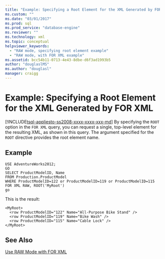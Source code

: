 ```yaml
---
title: "Example: Specifying a Root Element for the XML Generated by FOR XML | Microsoft Docs"
ms.custom: ""
ms.date: "03/01/2017"
ms.prod: sql
ms.prod_service: "database-engine"
ms.reviewer: ""
ms.technology: xml
ms.topic: conceptual
helpviewer_keywords: 
  - "RAW mode, specifying root element example"
  - "RAW mode, with FOR XML example"
ms.assetid: bcc54b11-0713-4e43-8dbe-d6f3ad1993b5
author: "douglaslMS"
ms.author: "douglasl"
manager: craigg
---
```

# Example: Specifying a Root Element for the XML Generated by FOR XML
[!INCLUDE[tsql-appliesto-ss2008-xxxx-xxxx-xxx-md](../../includes/tsql-appliesto-ss2008-xxxx-xxxx-xxx-md.md)]
  By specifying the `ROOT` option in the `FOR XML` query, you can request a single, top-level element for the resulting XML, as shown in this query. The argument specified for the `ROOT` directive provides the root element name.  
  
## Example  
  
```  
USE AdventureWorks2012;  
GO  
SELECT ProductModelID, Name   
FROM Production.ProductModel  
WHERE ProductModelID=122 or ProductModelID=119 or ProductModelID=115  
FOR XML RAW, ROOT('MyRoot')  
go  
```  
  
 This is the result:  
  
```  
<MyRoot>  
  <row ProductModelID="122" Name="All-Purpose Bike Stand" />  
  <row ProductModelID="119" Name="Bike Wash" />  
  <row ProductModelID="115" Name="Cable Lock" />  
</MyRoot>  
```  
  
## See Also  
 [Use RAW Mode with FOR XML](../../relational-databases/xml/use-raw-mode-with-for-xml.md)  
  
  
